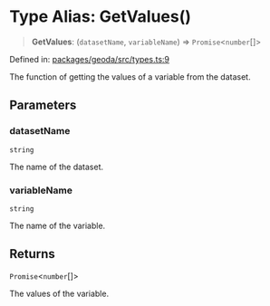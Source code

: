 # Type Alias: GetValues()

> **GetValues**: (`datasetName`, `variableName`) => `Promise`\<`number`[]\>

Defined in: [packages/geoda/src/types.ts:9](https://github.com/GeoDaCenter/openassistant/blob/2c7e2a603db0fcbd6603996e5ea15006191c5f7f/packages/geoda/src/types.ts#L9)

The function of getting the values of a variable from the dataset.

## Parameters

### datasetName

`string`

The name of the dataset.

### variableName

`string`

The name of the variable.

## Returns

`Promise`\<`number`[]\>

The values of the variable.
